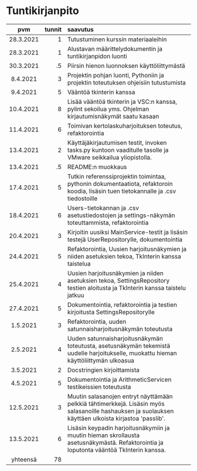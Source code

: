 # Tuntikirjanpito

| pvm | tunnit | saavutus  |
| :----:|-----:| :-----|
| 28.3.2021 | 1    | Tutustuminen kurssin materiaaleihin |
| 28.3.2021 | 1	   | Alustavan määrittelydokumentin ja tuntikirjanpidon luonti |
| 30.3.2021 | .5   | Piirsin hienon luonnoksen käyttöliittymästä |
| 8.4.2021  | 3    | Projektin pohjan luonti, Pythoniin ja projektin toteutuksen ohjeisiin tutustumista |
| 9.4.2021  | 5    | Vääntöä tkinterin kanssa |
| 10.4.2021 | 8    | Lisää vääntöä tkinterin ja VSC:n kanssa, pylint sekoilua yms. Ohjelman kirjautumisnäkymät saatu kasaan |
| 11.4.2021 | 6    | Toimivan kertolaskuharjoituksen toteutus, refaktorointia |
| 13.4.2021 | 2    | Käyttäjäkirjautumisen testit, invoken tasks.py kuntoon vaaditulle tasolle ja VMware seikkailua yliopistolla. |
| 13.4.2021 | .5   | README:n muokkaus |
| 17.4.2021 | 5    | Tutkin referenssiprojektin toimintaa, pythonin dokumentaatiota, refaktoroin koodia, lisäsin tuen tietokannalle ja .csv tiedostoille |
| 18.4.2021 | 6    | Users-tietokannan ja .csv asetustiedostojen ja settings-näkymän toteuttammista, refaktorointia |
| 20.4.2021 | 3    | Kirjoitin uusiksi MainService-testit ja lisäsin testejä UserRepositorylle, dokumentointia |
| 24.4.2021 | 5    | Refaktorointia, Uusien harjoitusnäkymien ja niiden asetuksien tekoa, TkInterin kanssa taistelua |
| 25.4.2021 | 4    | Uusien harjoitusnäkymien ja niiden asetuksien tekoa, SettingsRepository testien aloitusta ja TkInterin kanssa taistelu jatkuu |
| 27.4.2021 | 5    | Dokumentointia, refaktorointia ja testien kirjoitusta SettingsRepositorylle |
| 1.5.2021  | 3    | Refaktorointia, uuden satunnaisharjoitusnäkymän toteutusta |
| 2.5.2021  | 4    | Uuden satunnaisharjoitusnäkymän toteutusta, asetusnäkymän tekemistä uudelle harjoitukselle, muokattu hieman käyttöliittymän ulkoasua |
| 3.5.2021  | 2    | Docstringien kirjoittamista |
| 4.5.2021  | 5    | Dokumentointia ja ArithmeticServicen testikeissien toteutusta |
| 12.5.2021 | 3    | Muutin salasanojen entryt näyttämään pelkkiä tähtimerkkejä. Lisäsin myös salasanoille hashauksen ja suolauksen käyttäen ulkoista kirjastoa 'passlib'. |
| 13.5.2021 | 6    | Lisäsin keypadin harjoitusnäkymiin ja muutin hieman skrollausta asetusnäkymästä. Refaktorointia ja loputonta vääntöä TkInterin kanssa. |
| yhteensä  | 78  | |
